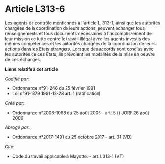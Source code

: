 # Article L313-6

Les agents de contrôle mentionnés à l'article L. 313-1, ainsi que les autorités chargées de la coordination de leurs actions,
peuvent échanger tous renseignements et tous documents nécessaires à l'accomplissement de leur mission de lutte contre le
travail illégal avec les agents investis des mêmes compétences et les autorités chargées de la coordination de leurs actions
dans les Etats étrangers. Lorsque des accords sont conclus avec les autorités de ces Etats, ils prévoient les modalités de la
mise en oeuvre de ces échanges.

**Liens relatifs à cet article**

_Codifié par_:

  - Ordonnance n°91-246 du 25 février 1991
  - Loi n°91-1379 1991-12-28 art. 1 (ratification)

_Créé par_:

  - Ordonnance n°2006-1068 du 25 août 2006 - art. 5 () JORF 26 août 2006

_Abrogé par_:

  - Ordonnance n°2017-1491 du 25 octobre 2017 - art. 31 (VD)

_Cite_:

  - Code du travail applicable à Mayotte. - art. L313-1 (VT)
